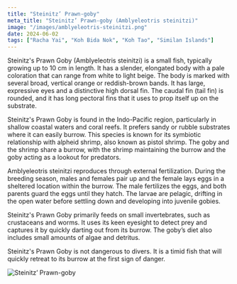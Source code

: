 ```yaml
---
title: "Steinitz’ Prawn-goby"
meta_title: "Steinitz’ Prawn-goby (Amblyeleotris steinitzi)"
image: "/images/amblyeleotris-steinitzi.png"
date: 2024-06-02
tags: ["Racha Yai", "Koh Bida Nok", "Koh Tao", "Similan Islands"]
---
```


Steinitz's Prawn Goby (Amblyeleotris steinitzi) is a small fish, typically growing up to 10 cm in length. It has a slender, elongated body with a pale coloration that can range from white to light beige. The body is marked with several broad, vertical orange or reddish-brown bands. It has large, expressive eyes and a distinctive high dorsal fin. The caudal fin (tail fin) is rounded, and it has long pectoral fins that it uses to prop itself up on the substrate.

Steinitz's Prawn Goby is found in the Indo-Pacific region, particularly in shallow coastal waters and coral reefs. It prefers sandy or rubble substrates where it can easily burrow. This species is known for its symbiotic relationship with alpheid shrimp, also known as pistol shrimp. The goby and the shrimp share a burrow, with the shrimp maintaining the burrow and the goby acting as a lookout for predators.

Amblyeleotris steinitzi reproduces through external fertilization. During the breeding season, males and females pair up and the female lays eggs in a sheltered location within the burrow. The male fertilizes the eggs, and both parents guard the eggs until they hatch. The larvae are pelagic, drifting in the open water before settling down and developing into juvenile gobies.

Steinitz's Prawn Goby primarily feeds on small invertebrates, such as crustaceans and worms. It uses its keen eyesight to detect prey and captures it by quickly darting out from its burrow. The goby’s diet also includes small amounts of algae and detritus.

Steinitz's Prawn Goby is not dangerous to divers. It is a timid fish that will quickly retreat to its burrow at the first sign of danger. 

![Steinitz’ Prawn-goby](https://github.com/Muratov-Egor/diversnotes/blob/master/assets/images/amblyeleotris-steinitzi-2.png?raw=true "Steinitz’ Prawn-goby")

